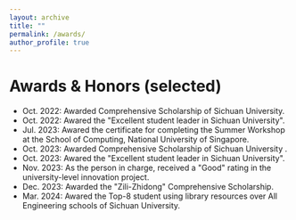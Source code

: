 ```yaml
---
layout: archive
title: ""
permalink: /awards/
author_profile: true
---
```



Awards & Honors (selected)
===============

* Oct. 2022: Awarded Comprehensive Scholarship of Sichuan University.
* Oct. 2022: Awared the "Excellent student leader in Sichuan University".
* Jul. 2023: Awared the certificate for completing the Summer Workshop at the School of Computing, National University of Singapore.
* Oct. 2023: Awarded Comprehensive Scholarship of Sichuan University .
* Oct. 2023: Awared the "Excellent student leader in Sichuan University".
* Nov. 2023: As the person in charge, received a "Good" rating in the university-level innovation project.
* Dec. 2023: Awarded the "Zili-Zhidong" Comprehensive Scholarship.
* Mar. 2024: Awared the Top-8 student using library resources over All Engineering schools of Sichuan University. 

